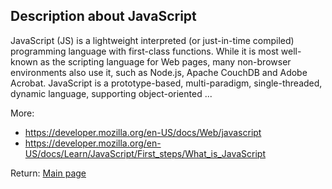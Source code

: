 ## Description about JavaScript

JavaScript (JS) is a lightweight interpreted (or just-in-time compiled) programming language with first-class functions. While it is most well-known as the scripting language for Web pages, many non-browser environments also use it, such as Node.js, Apache CouchDB and Adobe Acrobat. JavaScript is a prototype-based, multi-paradigm, single-threaded, dynamic language, supporting object-oriented ...

More:

* https://developer.mozilla.org/en-US/docs/Web/javascript
* https://developer.mozilla.org/en-US/docs/Learn/JavaScript/First_steps/What_is_JavaScript




Return: [Main page](/output.md)